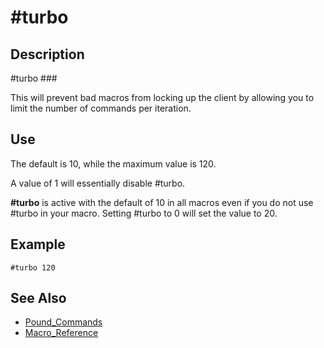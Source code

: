 # \#turbo

## Description

\#turbo \#\#\#

This will prevent bad macros from locking up the client by allowing you to limit the number of commands per iteration.

## Use

The default is 10, while the maximum value is 120.

A value of 1 will essentially disable \#turbo.

**\#turbo** is active with the default of 10 in all macros even if you do not use \#turbo in your macro. Setting \#turbo to 0 will set the value to 20.

## Example

```text
#turbo 120
```

## See Also

* [Pound\_Commands](./)
* [Macro\_Reference](../../../documentation/macro-reference.md)


